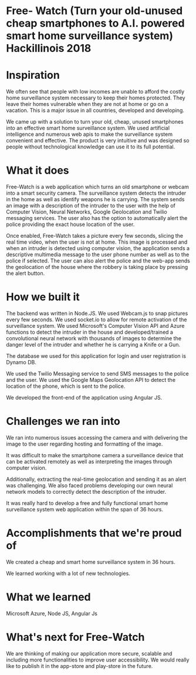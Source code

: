 # Free- Watch (Turn your old-unused cheap smartphones to A.I. powered smart home surveillance system) Hackillinois 2018

# Inspiration

We often see that people with low incomes are unable to afford the costly home surveillance system necessary to keep their homes protected. They leave their homes vulnerable when they are not at home or go on a vacation. This is a major issue in all countries, developed and developing.

We came up with a solution to turn your old, cheap, unused smartphones into an effective smart home surveillance system. We used artificial intelligence and numerous web apis to make the surveillance system convenient and effective. The product is very intuitive and was designed so people without technological knowledge can use it to its full potential.

# What it does

Free-Watch is a web application which turns an old smartphone or webcam into a smart security camera. The surveillance system detects the intruder in the home as well as identify weapons he is carrying. The system sends an image with a description of the intruder to the user with the help of Computer Vision, Neural Networks, Google Geolocation and Twilio messaging services. The user also has the option to automatically alert the police providing the exact house location of the user.

Once enabled, Free-Watch takes a picture every few seconds, slicing the real time video, when the user is not at home. This image is processed and when an intruder is detected using computer vision, the application sends a descriptive multimedia message to the user phone number as well as to the police if selected. The user can also alert the police and the web-app sends the geolocation of the house where the robbery is taking place by pressing the alert button.

# How we built it

The backend was written in Node.JS. We used Webcam.js to snap pictures every few seconds. We used socket.io to allow for remote activation of the surveillance system. We used Microsoft's Computer Vision API and Azure functions to detect the intruder in the house and developed/trained a convolutional neural network with thousands of images to determine the danger level of the intruder and whether he is carrying a Knife or a Gun.

The database we used for this application for login and user registration is Dynamo DB.

We used the Twilio Messaging service to send SMS messages to the police and the user. We used the Google Maps Geolocation API to detect the location of the phone, which is sent to the police.

We developed the front-end of the application using Angular JS.

# Challenges we ran into

We ran into numerous issues accessing the camera and with delivering the image to the user regarding hosting and formatting of the image.

It was difficult to make the smartphone camera a surveillance device that can be activated remotely as well as interpreting the images through computer vision.

Additionally, extracting the real-time geolocation and sending it as an alert was challenging. We also faced problems developing our own neural network models to correctly detect the description of the intruder.

It was really hard to develop a free and fully functional smart home surveillance system web application within the span of 36 hours.

# Accomplishments that we're proud of

We created a cheap and smart home surveillance system in 36 hours.

We learned working with a lot of new technologies.

# What we learned

Microsoft Azure, Node JS, Angular Js

# What's next for Free-Watch

We are thinking of making our application more secure, scalable and including more functionalities to improve user accessibility. We would really like to publish it in the app-store and play-store in the future.

